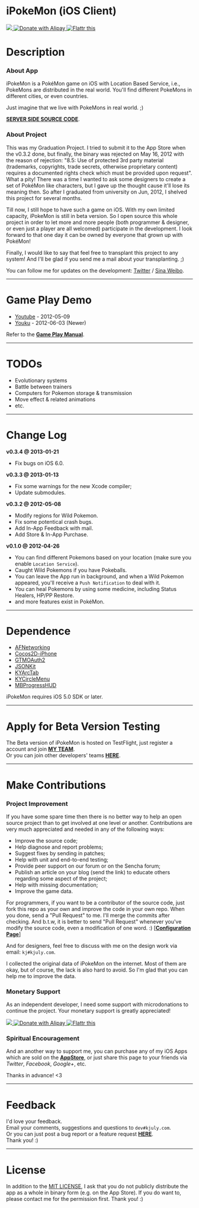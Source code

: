 iPokeMon (iOS Client)
=====================

<a href="https://www.paypal.com/cgi-bin/webscr?cmd=_donations&business=dev@kjuly.com&lc=US&item_name=iPokeMon_Project_Donation&no_note=1&currency_code=USD">
<img src="https://www.paypalobjects.com/en_US/i/btn/btn_donate_SM.gif"/>
</a>
<a href="http://me.alipay.com/kjuly" target="_blank">
<img src="https://github.com/Kjuly/iPokeMon/raw/gh-pages/images/donate_with_alipay.png" alt="Donate with Alipay" title="Donate with Alipay" border="0" />
</a>
<a href="http://flattr.com/thing/1100134/" target="_blank">
<img src="http://api.flattr.com/button/flattr-badge-large.png" alt="Flattr this" title="Flattr this" border="0" />
</a>

# Description

### About App

iPokeMon is a PokéMon game on iOS with Location Based Service, i.e., PokeMons are distributed in the real world. You'll find different PokeMons in different cities, or even countries.  

Just imagine that we live with PokeMons in real world. ;)

[__SERVER SIDE SOURCE CODE__](https://github.com/Kjuly/iPokeMon-Server).

### About Project

This was my Graduation Project. I tried to submit it to the App Store when the v0.3.2 done, but finally, the binary was rejected on May 16, 2012 with the reason of rejection: "8.5: Use of protected 3rd party material (trademarks, copyrights, trade secrets, otherwise proprietary content) requires a documented rights check which must be provided upon request". What a pity! There was a time I wanted to ask some designers to create a set of PokéMon like characters, but I gave up the thought cause it'll lose its meaning then. So after I graduated from university on Jun, 2012, I shelved this project for several months.  

Till now, I still hope to have such a game on iOS. With my own limited capacity, iPokeMon is still in beta version. So I open source this whole project in order to let more and more people (both programmer & designer, or even just a player are all welcomed) participate in the development. I look forward to that one day it can be owned by everyone that grown up with PokéMon!

Finally, I would like to say that feel free to transplant this project to any system! And I'll be glad if you send me a mail about your transplanting. ;)

You can follow me for updates on the development: [Twitter](http://twitter.com/kJulYu) / [Sina Weibo](http://weibo.com/kjuly).

---
# Game Play Demo

- [Youtube](http://www.youtube.com/watch?v=otiBQnwdt0U) - 2012-05-09
- [Youku](http://v.youku.com/v_show/id_XNDA1MjExMDg4.html) - 2012-06-03 (Newer)

Refer to the [__Game Play Manual__](https://github.com/Kjuly/iPokeMon/wiki/Game-Play).

---
# TODOs

  - Evolutionary systems
  - Battle between trainers
  - Computers for Pokemon storage & transmission
  - Move effect & related animations
  - etc.

---
# Change Log

__v0.3.4 @ 2013-01-21__

  - Fix bugs on iOS 6.0.

__v0.3.3 @ 2013-01-13__

  - Fix some warnings for the new Xcode compiler;
  - Update submodules.

__v0.3.2 @ 2012-05-08__

  - Modify regions for Wild Pokemon.
  - Fix some potentical crash bugs.
  - Add In-App Feedback with mail.
  - Add Store & In-App Purchase.

__v0.1.0 @ 2012-04-26__

  - You can find different Pokemons based on your location (make sure you enable `Location Service`).
  - Caught Wild Pokemons if you have Pokeballs.
  - You can leave the App run in background, and when a Wild Pokemon appeared, you'll receive a `Push Notification` to deal with it.
  - You can heal Pokemons by using some medicine, including Status Healers, HP/PP Restore.
  - and more features exist in PokéMon.

---
# Dependence

- [AFNetworking](https://github.com/AFNetworking/AFNetworking)
- [Cocos2D-iPhone](https://github.com/cocos2d/cocos2d-iphone)
- [GTMOAuth2](http://code.google.com/p/gtm-oauth2/)
- [JSONKit](https://github.com/johnezang/JSONKit)
- [KYArcTab](https://github.com/Kjuly/KYArcTab)
- [KYCircleMenu](https://github.com/Kjuly/KYCircleMenu)
- [MBProgressHUD](https://github.com/jdg/MBProgressHUD)

iPokeMon requires iOS 5.0 SDK or later.

---
# Apply for Beta Version Testing

The Beta version of iPokeMon is hosted on TestFlight, just register a account and join [__MY TEAM__](https://testflightapp.com/join/e06876e16b88d3f657280efa073d2b64-NzQ0NzM/).  
Or you can join other developers' teams [__HERE__](https://github.com/Kjuly/iPokeMon/wiki/Tester-Recruitment).

---
# Make Contributions

### Project Improvement

If you have some spare time then there is no better way to help an open source project than to get involved at one level or another. Contributions are very much appreciated and needed in any of the following ways:

  - Improve the source code;
  - Help diagnose and report problems;
  - Suggest fixes by sending in patches;
  - Help with unit and end-to-end testing;
  - Provide peer support on our forum or on the Sencha forum;
  - Publish an article on your blog (send the link) to educate others regarding some aspect of the project;
  - Help with missing documentation;
  - Improve the game data.

For programmers, if you want to be a contributor of the source code, just fork this repo as your own and improve the code in your own repo. When you done, send a "Pull Request" to me. I'll merge the commits after checking. And b.t.w, it is better to send "Pull Request" whenever you've modify the source code, even a modification of one word. :) \[[__Configuration Page__](https://github.com/Kjuly/iPokeMon/wiki/Configuration)\]

And for designers, feel free to discuss with me on the design work via email: `kj#kjuly.com`.

I collected the original data of iPokeMon on the internet. Most of them are okay, but of course, the lack is also hard to avoid. So I'm glad that you can help me to improve the data.

### Monetary Support

As an independent developer, I need some support with microdonations to continue the project. Your monetary support is greatly appreciated!

<a href="https://www.paypal.com/cgi-bin/webscr?cmd=_donations&business=dev@kjuly.com&lc=US&item_name=iPokeMon_Project_Donation&no_note=1&currency_code=USD">
<img src="https://www.paypalobjects.com/en_US/i/btn/btn_donate_SM.gif"/>
</a>
<a href="http://me.alipay.com/kjuly" target="_blank">
<img src="https://github.com/Kjuly/iPokeMon/raw/gh-pages/images/donate_with_alipay.png" alt="Donate with Alipay" title="Donate with Alipay" border="0" />
</a>
<a href="http://flattr.com/thing/1100134/" target="_blank">
<img src="http://api.flattr.com/button/flattr-badge-large.png" alt="Flattr this" title="Flattr this" border="0" />
</a>

### Spiritual Encouragement

And an another way to support me, you can purchase any of my iOS Apps which are sold on the [__AppStore__](https://itunes.apple.com/artist/kaijie-yu/id523484108), or just share this page to your friends via _Twitter_, _Facebook_, _Google+_, etc.

Thanks in advance! <3

---
# Feedback

I'd love your feedback.  
Email your comments, suggestions and questions to `dev#kjuly.com`.  
Or you can just post a bug report or a feature request [__HERE__](https://github.com/Kjuly/iPokeMon/issues/new).  
Thank you! :)

---
# License

In addition to the [MIT LICENSE](https://raw.github.com/Kjuly/iPokeMon/dev/LICENSE), I ask that you do not publicly distribute the app as a whole in binary form (e.g. on the App Store). If you do want to, please contact me for the permission first. Thank you! :)


